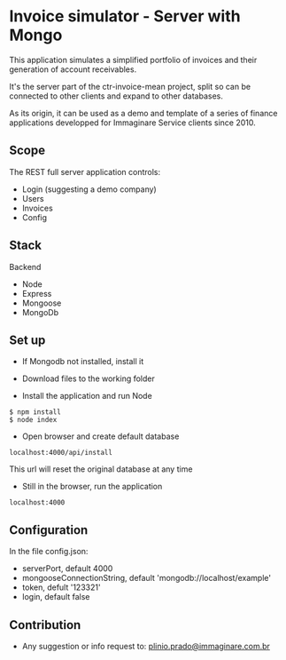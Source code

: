 # Invoice simulator - Server with Mongo

This application simulates a simplified portfolio of invoices and their generation of account receivables.

It's the server part of the ctr-invoice-mean project, split so can be connected to other clients and expand to other databases.

As its origin, it can be used as a demo and template of a series of finance applications developped for Immaginare Service clients since 2010.

## Scope

The REST full server application controls:

* Login (suggesting a demo company)
* Users
* Invoices
* Config

## Stack

Backend

* Node
* Express
* Mongoose
* MongoDb

## Set up

* If Mongodb not installed, install it

* Download files to the working folder

* Install the application and run Node
```shell
$ npm install
$ node index
```

* Open browser and create default database
```shell
localhost:4000/api/install
```
This url will reset the original database at any time

* Still in the browser, run the application
```shell
localhost:4000
```

## Configuration
In the file config.json:

* serverPort, default 4000
* mongooseConnectionString, default 'mongodb://localhost/example'
* token, defult '123321'
* login, default false


## Contribution ##

* Any suggestion or info request to:
   plinio.prado@immaginare.com.br